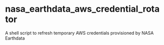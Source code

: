 # nasa_earthdata_aws_credential_rotator
A shell script to refresh temporary AWS credentials provisioned by NASA Earthdata
